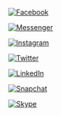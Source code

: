 
[![Facebook](https://img.shields.io/badge/Facebook-1877F2?style=for-the-badge&logo=facebook&logoColor=white)](https://www.facebook.com/sheeeng)

[![Messenger](https://img.shields.io/badge/Messenger-00B2FF?style=for-the-badge&logo=messenger&logoColor=white)](http://m.me/sheeeng)

[![Instagram](https://img.shields.io/badge/Instagram-E4405F?style=for-the-badge&logo=instagram&logoColor=white)](https://www.instagram.com/leeonarding/)

[![Twitter](https://img.shields.io/badge/Twitter-1DA1F2?style=for-the-badge&logo=twitter&logoColor=white)](https://twitter.com/sheeeng)

[![LinkedIn](https://img.shields.io/badge/LinkedIn-0077B5?style=for-the-badge&logo=linkedin&logoColor=white)](https://www.linkedin.com/in/sheeeng/)

[![Snapchat](https://img.shields.io/badge/Snapchat-%23FFFC00.svg?style=for-the-badge&logo=Snapchat&logoColor=white)](https://www.snapchat.com/add/lenutlee)

[![Skype](https://img.shields.io/badge/Skype-00AFF0?style=for-the-badge&logo=skype&logoColor=white)](skype:sheeeng?chat)

<!-- [![Dribble](https://img.shields.io/badge/Dribbble-EA4C89?style=for-the-badge&logo=dribbble&logoColor=white)] -->

